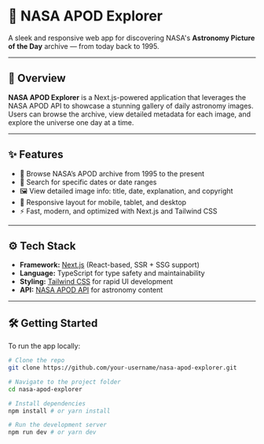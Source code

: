 # 🌌 NASA APOD Explorer

A sleek and responsive web app for discovering NASA's **Astronomy Picture of the Day** archive — from today back to 1995.

---

## 🚀 Overview

**NASA APOD Explorer** is a Next.js-powered application that leverages the NASA APOD API to showcase a stunning gallery of daily astronomy images. Users can browse the archive, view detailed metadata for each image, and explore the universe one day at a time.

---

## ✨ Features

- 🔭 Browse NASA’s APOD archive from 1995 to the present  
- 📅 Search for specific dates or date ranges  
- 🖼️ View detailed image info: title, date, explanation, and copyright  
- 📱 Responsive layout for mobile, tablet, and desktop  
- ⚡ Fast, modern, and optimized with Next.js and Tailwind CSS  

---

## ⚙️ Tech Stack

- **Framework:** [Next.js](https://nextjs.org/) (React-based, SSR + SSG support)  
- **Language:** TypeScript for type safety and maintainability  
- **Styling:** [Tailwind CSS](https://tailwindcss.com/) for rapid UI development  
- **API:** [NASA APOD API](https://api.nasa.gov/) for astronomy content  

---

## 🛠 Getting Started

To run the app locally:

```bash
# Clone the repo
git clone https://github.com/your-username/nasa-apod-explorer.git

# Navigate to the project folder
cd nasa-apod-explorer

# Install dependencies
npm install # or yarn install

# Run the development server
npm run dev # or yarn dev
```